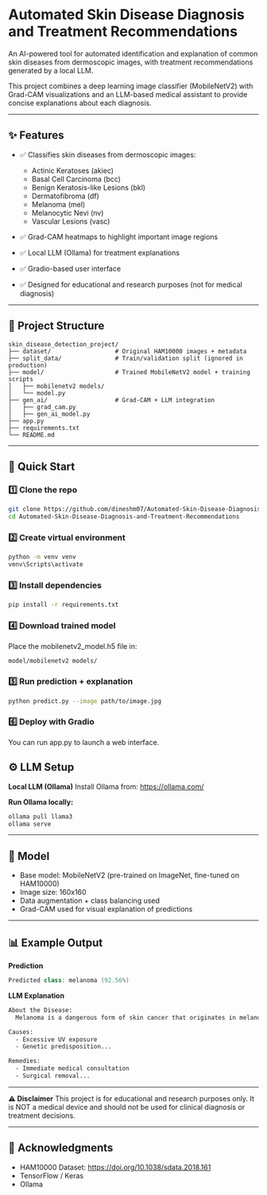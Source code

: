 # Automated Skin Disease Diagnosis and Treatment Recommendations

An AI-powered tool for automated identification and explanation of common skin diseases from dermoscopic images, with treatment recommendations generated by a local LLM.

This project combines a deep learning image classifier (MobileNetV2) with Grad-CAM visualizations and an LLM-based medical assistant to provide concise explanations about each diagnosis.

---

## ✨ Features

- ✅ Classifies skin diseases from dermoscopic images:
  - Actinic Keratoses (akiec)
  - Basal Cell Carcinoma (bcc)
  - Benign Keratosis-like Lesions (bkl)
  - Dermatofibroma (df)
  - Melanoma (mel)
  - Melanocytic Nevi (nv)
  - Vascular Lesions (vasc)
  
- ✅ Grad-CAM heatmaps to highlight important image regions
- ✅ Local LLM (Ollama) for treatment explanations
- ✅ Gradio-based user interface
- ✅ Designed for educational and research purposes (not for medical diagnosis)

---

## 📂 Project Structure

```plaintext
skin_disease_detection_project/
├── dataset/                  # Original HAM10000 images + metadata
├── split_data/               # Train/validation split (ignored in production)
├── model/                    # Trained MobileNetV2 model + training scripts
│   ├── mobilenetv2 models/
│   └── model.py
├── gen_ai/                   # Grad-CAM + LLM integration
│   ├── grad_cam.py
│   ├── gen_ai_model.py
├── app.py
├── requirements.txt              
└── README.md
```

---

## 🚀 Quick Start

### 1️⃣ Clone the repo
  ```bash
  git clone https://github.com/dineshm07/Automated-Skin-Disease-Diagnosis-and-Treatment-Recommendations.git
  cd Automated-Skin-Disease-Diagnosis-and-Treatment-Recommendations
  ```

### 2️⃣ Create virtual environment
 ```bash
 python -m venv venv
 venv\Scripts\activate
 ```

### 3️⃣ Install dependencies
  ```bash
  pip install -r requirements.txt
  ```

### 4️⃣ Download trained model
Place the mobilenetv2_model.h5 file in:
  ```bash
  model/mobilenetv2 models/
  ```

### 5️⃣ Run prediction + explanation
  ```bash
  python predict.py --image path/to/image.jpg
  ```

### 6️⃣ Deploy with Gradio 
You can run app.py to launch a web interface.

## ⚙️ LLM Setup

**Local LLM (Ollama)**
Install Ollama from: https://ollama.com/

**Run Ollama locally:**
  ```bash
  ollama pull llama3
  ollama serve
  ```

---

## 🧠 Model
- Base model: MobileNetV2 (pre-trained on ImageNet, fine-tuned on HAM10000)
- Image size: 160x160
- Data augmentation + class balancing used
- Grad-CAM used for visual explanation of predictions

---

## 📊 Example Output

**Prediction**
  ```cpp
  Predicted class: melanoma (92.56%)
  ```

**LLM Explanation**
  ```diff
  About the Disease:
    Melanoma is a dangerous form of skin cancer that originates in melanocytes...

  Causes:
    - Excessive UV exposure
    - Genetic predisposition...

  Remedies:
    - Immediate medical consultation
    - Surgical removal...
  ```

---

  **⚠️ Disclaimer**
    This project is for educational and research purposes only. It is NOT a medical device and should not be used for clinical diagnosis or treatment decisions.

---

## 🙏 Acknowledgments
  - HAM10000 Dataset: https://doi.org/10.1038/sdata.2018.161
  - TensorFlow / Keras
  - Ollama
